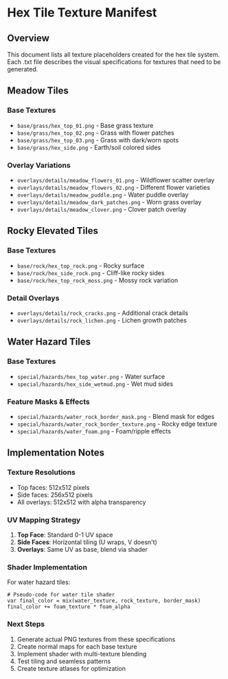 # Hex Tile Texture Manifest

## Overview
This document lists all texture placeholders created for the hex tile system. Each .txt file describes the visual specifications for textures that need to be generated.

## Meadow Tiles
### Base Textures
- `base/grass/hex_top_01.png` - Base grass texture
- `base/grass/hex_top_02.png` - Grass with flower patches
- `base/grass/hex_top_03.png` - Grass with dark/worn spots
- `base/grass/hex_side.png` - Earth/soil colored sides

### Overlay Variations
- `overlays/details/meadow_flowers_01.png` - Wildflower scatter overlay
- `overlays/details/meadow_flowers_02.png` - Different flower varieties
- `overlays/details/meadow_puddle.png` - Water puddle overlay
- `overlays/details/meadow_dark_patches.png` - Worn grass overlay
- `overlays/details/meadow_clover.png` - Clover patch overlay

## Rocky Elevated Tiles
### Base Textures
- `base/rock/hex_top_rock.png` - Rocky surface
- `base/rock/hex_side_rock.png` - Cliff-like rocky sides
- `base/rock/hex_top_rock_moss.png` - Mossy rock variation

### Detail Overlays
- `overlays/details/rock_cracks.png` - Additional crack details
- `overlays/details/rock_lichen.png` - Lichen growth patches

## Water Hazard Tiles
### Base Textures
- `special/hazards/hex_top_water.png` - Water surface
- `special/hazards/hex_side_wetmud.png` - Wet mud sides

### Feature Masks & Effects
- `special/hazards/water_rock_border_mask.png` - Blend mask for edges
- `special/hazards/water_rock_border_texture.png` - Rocky edge texture
- `special/hazards/water_foam.png` - Foam/ripple effects

## Implementation Notes

### Texture Resolutions
- Top faces: 512x512 pixels
- Side faces: 256x512 pixels
- All overlays: 512x512 with alpha transparency

### UV Mapping Strategy
1. **Top Face**: Standard 0-1 UV space
2. **Side Faces**: Horizontal tiling (U wraps, V doesn't)
3. **Overlays**: Same UV as base, blend via shader

### Shader Implementation
For water hazard tiles:
```gdscript
# Pseudo-code for water tile shader
var final_color = mix(water_texture, rock_texture, border_mask)
final_color += foam_texture * foam_alpha
```

### Next Steps
1. Generate actual PNG textures from these specifications
2. Create normal maps for each base texture
3. Implement shader with multi-texture blending
4. Test tiling and seamless patterns
5. Create texture atlases for optimization